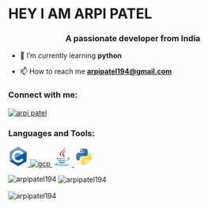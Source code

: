 <h1> HEY I AM ARPI PATEL</h1>
<h3 align="center">A passionate developer from India</h3> 


- 🌱 I’m currently learning **python**

- 📫 How to reach me **arpipatel194@gmail.com**

<h3 align="left">Connect with me:</h3>
<p align="left">
<a href="https://linkedin.com/in/arpi patel" target="blank"><img align="center" src="https://raw.githubusercontent.com/rahuldkjain/github-profile-readme-generator/master/src/images/icons/Social/linked-in-alt.svg" alt="arpi patel" height="30" width="40" /></a>
</p>

<h3 align="left">Languages and Tools:</h3>
<p align="left"> <a href="https://www.cprogramming.com/" target="_blank" rel="noreferrer"> <img src="https://raw.githubusercontent.com/devicons/devicon/master/icons/c/c-original.svg" alt="c" width="40" height="40"/> </a> <a href="https://cloud.google.com" target="_blank" rel="noreferrer"> <img src="https://www.vectorlogo.zone/logos/google_cloud/google_cloud-icon.svg" alt="gcp" width="40" height="40"/> </a> <a href="https://www.java.com" target="_blank" rel="noreferrer"> <img src="https://raw.githubusercontent.com/devicons/devicon/master/icons/java/java-original.svg" alt="java" width="40" height="40"/> </a> <a href="https://www.python.org" target="_blank" rel="noreferrer"> <img src="https://raw.githubusercontent.com/devicons/devicon/master/icons/python/python-original.svg" alt="python" width="40" height="40"/> </a> </p>

<p><img align="left" src="https://github-readme-stats.vercel.app/api/top-langs?username=arpipatel194&show_icons=true&locale=en&layout=compact" alt="arpipatel194" /></p>

<p>&nbsp;<img align="center" src="https://github-readme-stats.vercel.app/api?username=arpipatel194&show_icons=true&locale=en" alt="arpipatel194" /></p>

<p><img align="center" src="https://github-readme-streak-stats.herokuapp.com/?user=arpipatel194&" alt="arpipatel194" /></p>

